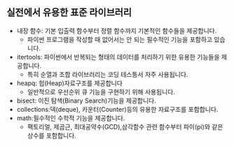 ## 실전에서 유용한 표준 라이브러리

- 내장 함수: 기본 입출력 함수부터 정렬 함수까지 기본적인 함수들을 제공합니다.
    - 파이썬 프로그램을 작성할 때 없어서는 안 되는 필수적인 기능을 포함하고 있습니다.
- itertools: 파이썬에서 반복되는 형태의 데이터를 처리하기 위한 유용한 기능들을 제공합니다.
    - 특히 순열과 조합 라이브러리는 코딩 테스틍서 자주 사용됩니다.
- heapq: 힙(Heap)자료구조를 제공합니다
    - 일반적으로 우선순위 큐 기능을 구현하기 위해 사용됩니다.         
- bisect: 이진 탐색(Binary Search)기능을 제공합니다.
- collections:덱(deque), 카운터(Counter)등의 유용한 자료구조를 포함합니다.
- math:필수적인 수학적 기능을 제공합니다.
    - 팩토리얼, 제곱근, 최대공약수(GCD),삼각함수 관련 함수부터 파이(pi)와 같은 상수를 포함합니다. 

